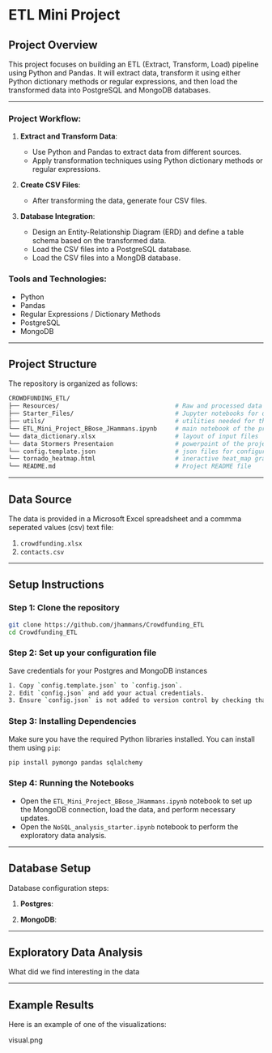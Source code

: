 # ETL Mini Project

## Project Overview

This project focuses on building an ETL (Extract, Transform, Load) pipeline using Python and Pandas. It will extract data, transform it using either Python dictionary methods or regular expressions, and then load the transformed data into PostgreSQL and MongoDB databases.

---

### Project Workflow:

1. **Extract and Transform Data**: 
   - Use Python and Pandas to extract data from different sources.
   - Apply transformation techniques using Python dictionary methods or regular expressions.

2. **Create CSV Files**: 
   - After transforming the data, generate four CSV files.
   
3. **Database Integration**: 
   - Design an Entity-Relationship Diagram (ERD) and define a table schema based on the transformed data.
   - Load the CSV files into a PostgreSQL database.
   - Load the CSV files into a MongDB database.

### Tools and Technologies:
- Python
- Pandas
- Regular Expressions / Dictionary Methods
- PostgreSQL
- MongoDB

---

## Project Structure

The repository is organized as follows:
```bash
CROWDFUNDING_ETL/
├── Resources/                                # Raw and processed data files     
├── Starter_Files/                            # Jupyter notebooks for data indivdual notebooks     
├── utils/                                    # utilities needed for the program              
└── ETL_Mini_Project_BBose_JHammans.ipynb     # main notebook of the project
└── data_dictionary.xlsx                      # layout of input files
└── data Stormers Presentaion                 # powerpoint of the project
└── config.template.json                      # json files for configurations
└── tornado_heatmap.html                      # ineractive heat_map graph
└── README.md                                 # Project README file
```

---

## Data Source

The data is provided in a Microsoft Excel spreadsheet and a commma seperated values (csv) text file:
1.  `crowdfunding.xlsx` 
2.  `contacts.csv`

---

## Setup Instructions

### Step 1: Clone the repository
```bash
git clone https://github.com/jhammans/Crowdfunding_ETL
cd Crowdfunding_ETL
```

### Step 2: Set up your configuration file

Save credentials for your Postgres and MongoDB instances

```bash
1. Copy `config.template.json` to `config.json`.
2. Edit `config.json` and add your actual credentials.
3. Ensure `config.json` is not added to version control by checking that it's listed in `.gitignore`.
```

### Step 3: Installing Dependencies

Make sure you have the required Python libraries installed. You can install them using `pip`:

```bash
pip install pymongo pandas sqlalchemy
```

### Step 4: Running the Notebooks

- Open the `ETL_Mini_Project_BBose_JHammans.ipynb` notebook to set up the MongoDB connection, load the data, and perform necessary updates.
- Open the `NoSQL_analysis_starter.ipynb` notebook to perform the exploratory data analysis.

---

## Database Setup

Database configuration steps:

1. **Postgres**:  


2. **MongoDB**:  


---

## Exploratory Data Analysis

What did we find interesting in the data

---

## Example Results

Here is an example of one of the visualizations:

visual.png
